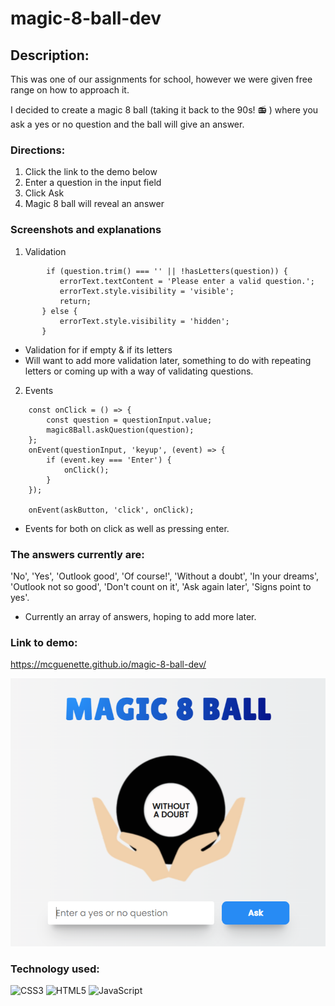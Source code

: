 # magic-8-ball-dev

## Description:
This was one of our assignments for school, however we were given free range on how to approach it. 

I decided to create a magic 8 ball (taking it back to the 90s! 📻 ) where you ask a yes or no question and the ball will give an answer.

### Directions:
1. Click the link to the demo below
2. Enter a question in the input field
3. Click Ask
4. Magic 8 ball will reveal an answer

### Screenshots and explanations
1. Validation

 ```
         if (question.trim() === '' || !hasLetters(question)) {
            errorText.textContent = 'Please enter a valid question.';
            errorText.style.visibility = 'visible';
            return;
        } else {
            errorText.style.visibility = 'hidden';
        }
 ```

- Validation for if empty & if its letters
- Will want to add more validation later, something to do with repeating letters or coming up
with a way of validating questions.

2. Events

```
    const onClick = () => {
        const question = questionInput.value;
        magic8Ball.askQuestion(question);
    };
    onEvent(questionInput, 'keyup', (event) => {
        if (event.key === 'Enter') {
            onClick();
        }
    });

    onEvent(askButton, 'click', onClick);
```

- Events for both on click as well as pressing enter.



### The answers currently are:
'No', 'Yes', 'Outlook good', 'Of course!', 'Without a doubt',
'In your dreams', 'Outlook not so good', 'Don\'t count on it',
'Ask again later', 'Signs point to yes'.

- Currently an array of answers, hoping to add more later.

### Link to demo: 
https://mcguenette.github.io/magic-8-ball-dev/

![](https://github.com/mcguenette/magic-8-ball-dev/blob/main/assets/img/MAGIC8BALL.png)

### Technology used:
![CSS3](https://img.shields.io/badge/css3-%231572B6.svg?style=for-the-badge&logo=css3&logoColor=white)
![HTML5](https://img.shields.io/badge/html5-%23E34F26.svg?style=for-the-badge&logo=html5&logoColor=white)
![JavaScript](https://img.shields.io/badge/javascript-%23323330.svg?style=for-the-badge&logo=javascript&logoColor=%23F7DF1E)
